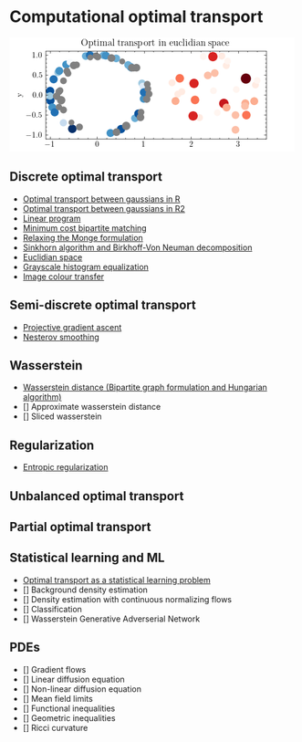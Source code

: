 # Computational optimal transport

![](_figures/euclidian_space.gif)

## Discrete optimal transport
- [Optimal transport between gaussians in R](discrete/Gaussians%20in%20R.ipynb)
- [Optimal transport between gaussians in R2](discrete/Gaussians%20in%20R2.ipynb)
- [Linear program](discrete/Linear%20program.ipynb)
- [Minimum cost bipartite matching](discrete/Minimum%20cost%20bipartite%20matching.ipynb)
- [Relaxing the Monge formulation](discrete/Relaxing%20the%20Monge%20formulation.ipynb)
- [Sinkhorn algorithm and Birkhoff-Von Neuman decomposition](discrete/Sinkhorn%20algorithm%20and%20Birkhoff-von-Neumann%20decomposition.ipynb)
- [Euclidian space](discrete/Euclidian%20space.ipynb)
- [Grayscale histogram equalization](discrete/Grayscale%20histogram%20equalization.ipynb)
- [Image colour transfer](discrete/Image%20colour%20transfer.ipynb)

## Semi-discrete optimal transport
- [Projective gradient ascent](semi-discrete/Gradient%20ascent.ipynb)
- [Nesterov smoothing](semi-discrete/Nesterov%20smoothing.ipynb)

## Wasserstein
- [Wasserstein distance (Bipartite graph formulation and Hungarian algorithm)](wasserstein/Wasserstein%20distance.ipynb)
- [] Approximate wasserstein distance
- [] Sliced wasserstein

## Regularization
- [Entropic regularization](regularization/Entropic%20regularization.ipynb)

## Unbalanced optimal transport

## Partial optimal transport

## Statistical learning and ML
- [Optimal transport as a statistical learning problem](learning/Statistical%20learning.ipynb)
- [] Background density estimation
- [] Density estimation with continuous normalizing flows
- [] Classification
- [] Wasserstein Generative Adverserial Network

## PDEs
- [] Gradient flows
- [] Linear diffusion equation
- [] Non-linear diffusion equation
- [] Mean field limits
- [] Functional inequalities
- [] Geometric inequalities
- [] Ricci curvature
